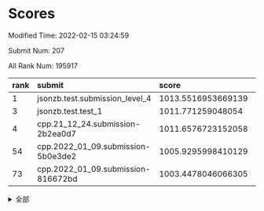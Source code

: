 # Scores

Modified Time: 2022-02-15 03:24:59

Submit Num: 207

All Rank Num: 195917

| rank |               submit               |       score        |       sigma        | pk_num |
| :--- | :--------------------------------- | :----------------- | :----------------- | :----- |
| 1    | jsonzb.test.submission_level_4     | 1013.5516953669139 | 0.8148889603391934 | 3790   |
| 3    | jsonzb.test.test_1                 | 1011.771259048054  | 0.7958671968571505 | 3785   |
| 4    | cpp.21_12_24.submission-2b2ea0d7   | 1011.6576723152058 | 0.7808362009451901 | 3785   |
| 54   | cpp.2022_01_09.submission-5b0e3de2 | 1005.9295998410129 | 0.7142649999373595 | 3789   |
| 73   | cpp.2022_01_09.submission-816672bd | 1003.4478046066305 | 0.7067138494775089 | 3785   |


<details>
<summary>全部</summary>

| rank |                 submit                 |       score        |       sigma        | pk_num |
| :--- | :------------------------------------- | :----------------- | :----------------- | :----- |
| 1    | jsonzb.test.submission_level_4         | 1013.5516953669139 | 0.8148889603391934 | 3790   |
| 2    | gobigger.level_3.submission_level_3_14 | 1012.3050569252098 | 0.793897422165039  | 3786   |
| 3    | jsonzb.test.test_1                     | 1011.771259048054  | 0.7958671968571505 | 3785   |
| 4    | cpp.21_12_24.submission-2b2ea0d7       | 1011.6576723152058 | 0.7808362009451901 | 3785   |
| 5    | gobigger.level_3.submission_level_3_37 | 1011.3569766873691 | 0.7649870395643027 | 3785   |
| 6    | gobigger.level_3.submission_level_3_38 | 1011.0828231980742 | 0.7741231017729635 | 3786   |
| 7    | gobigger.level_3.submission_level_3_48 | 1010.9542617358787 | 0.7639625620056172 | 3787   |
| 8    | gobigger.level_3.submission_level_3_42 | 1010.9485181507739 | 0.7781122837646579 | 3788   |
| 9    | gobigger.level_3.submission_level_3_7  | 1010.8192106319382 | 0.7761889921524504 | 3783   |
| 10   | gobigger.level_3.submission_level_3_30 | 1010.7723847831318 | 0.7622587126008294 | 3790   |
| 11   | gobigger.level_3.submission_level_3_20 | 1010.6906893264194 | 0.7575008838802004 | 3787   |
| 12   | gobigger.level_3.submission_level_3_40 | 1010.6244610087178 | 0.7853405534932565 | 3789   |
| 13   | gobigger.level_3.submission_level_3_27 | 1010.6223410795463 | 0.7737625891136036 | 3788   |
| 14   | gobigger.level_3.submission_level_3_44 | 1010.5231892202697 | 0.7512985218058011 | 3785   |
| 15   | gobigger.level_3.submission_level_3_47 | 1010.4873697249612 | 0.736252447321129  | 3785   |
| 16   | gobigger.level_3.submission_level_3_4  | 1010.3608276030238 | 0.7754813220787801 | 3786   |
| 17   | gobigger.level_3.submission_level_3_2  | 1010.2368961228387 | 0.7724601000733052 | 3788   |
| 18   | gobigger.level_3.submission_level_3_26 | 1010.1536946534834 | 0.7680500174744452 | 3785   |
| 19   | gobigger.level_3.submission_level_3_23 | 1010.1356939048028 | 0.7622093776053309 | 3784   |
| 20   | gobigger.level_3.submission_level_3_8  | 1010.1039129923578 | 0.7525855103462412 | 3784   |
| 21   | gobigger.level_3.submission_level_3_32 | 1010.1022416859773 | 0.7492188195091449 | 3787   |
| 22   | gobigger.level_3.submission_level_3_19 | 1010.0569278421171 | 0.7433906309477651 | 3787   |
| 23   | gobigger.level_3.submission_level_3_13 | 1010.0255683627296 | 0.7725011697011473 | 3790   |
| 24   | gobigger.level_3.submission_level_3_25 | 1009.9244020341506 | 0.7402302520628995 | 3783   |
| 25   | gobigger.level_3.submission_level_3_18 | 1009.894376206774  | 0.7710982307708875 | 3789   |
| 26   | gobigger.level_3.submission_level_3_6  | 1009.7430322267446 | 0.7699757903901876 | 3792   |
| 27   | gobigger.level_3.submission_level_3_45 | 1009.7379885507132 | 0.7519880247656141 | 3786   |
| 28   | gobigger.level_3.submission_level_3_16 | 1009.7290009475233 | 0.771445363112535  | 3786   |
| 29   | gobigger.level_3.submission_level_3_34 | 1009.7120773036312 | 0.7475173514169088 | 3781   |
| 30   | gobigger.level_3.submission_level_3_22 | 1009.6364052695515 | 0.7646244653058046 | 3784   |
| 31   | gobigger.level_3.submission_level_3_11 | 1009.5406337120422 | 0.7468107249272362 | 3786   |
| 32   | gobigger.level_3.submission_level_3_35 | 1009.5299154719528 | 0.7481750584503339 | 3785   |
| 33   | gobigger.level_3.submission_level_3_41 | 1009.5268577952901 | 0.7476596157265507 | 3790   |
| 34   | gobigger.level_3.submission_level_3_21 | 1009.5194699288965 | 0.7488320749395033 | 3787   |
| 35   | gobigger.level_3.submission_level_3_10 | 1009.5095389494766 | 0.734497624592179  | 3789   |
| 36   | gobigger.level_3.submission_level_3_17 | 1009.4726586853219 | 0.7569176971043152 | 3786   |
| 37   | gobigger.level_3.submission_level_3_49 | 1009.3383427236346 | 0.7593223390724899 | 3783   |
| 38   | gobigger.level_3.submission_level_3_31 | 1009.3356266254963 | 0.7446034583969564 | 3784   |
| 39   | gobigger.level_3.submission_level_3_29 | 1009.2931826198471 | 0.7581467656655874 | 3782   |
| 40   | gobigger.level_3.submission_level_3_0  | 1009.2373021446656 | 0.7607746872989045 | 3787   |
| 41   | gobigger.level_3.submission_level_3_9  | 1009.2292253227674 | 0.753712735501159  | 3777   |
| 42   | gobigger.level_3.submission_level_3_46 | 1009.1818514830128 | 0.7510798037646924 | 3781   |
| 43   | gobigger.level_3.submission_level_3_28 | 1009.1692212556668 | 0.7585752269714267 | 3785   |
| 44   | gobigger.level_3.submission_level_3_33 | 1009.1662964083536 | 0.7491887756048807 | 3784   |
| 45   | gobigger.level_3.submission_level_3_24 | 1009.1655147425328 | 0.7460927166041471 | 3784   |
| 46   | gobigger.level_3.submission_level_3_12 | 1009.1294774120346 | 0.764484267607549  | 3789   |
| 47   | gobigger.level_3.submission_level_3_36 | 1008.987874862662  | 0.7602696775551775 | 3787   |
| 48   | gobigger.level_3.submission_level_3_1  | 1008.9567298913947 | 0.7349867459108603 | 3783   |
| 49   | gobigger.level_3.submission_level_3_39 | 1008.8685239255464 | 0.730583174920084  | 3786   |
| 50   | gobigger.level_3.submission_level_3_5  | 1008.7484034069049 | 0.7564942447615424 | 3786   |
| 51   | gobigger.level_3.submission_level_3_15 | 1008.5533402481119 | 0.7387973430998276 | 3791   |
| 52   | gobigger.level_3.submission_level_3_3  | 1008.4512473551259 | 0.7415976485261253 | 3783   |
| 53   | gobigger.level_3.submission_level_3_43 | 1008.2024908833237 | 0.7400791401769453 | 3787   |
| 54   | cpp.2022_01_09.submission-5b0e3de2     | 1005.9295998410129 | 0.7142649999373595 | 3789   |
| 55   | gobigger.level_1.submission_level_1_23 | 1005.7299240315614 | 0.7324194858561749 | 3786   |
| 56   | gobigger.level_1.submission_level_1_21 | 1004.8620563425234 | 0.7281278242455966 | 3792   |
| 57   | gobigger.level_1.submission_level_1_29 | 1004.4337109084593 | 0.710487777444272  | 3785   |
| 58   | gobigger.level_1.submission_level_1_14 | 1004.4222137903439 | 0.7173189776358325 | 3781   |
| 59   | gobigger.level_1.submission_level_1_35 | 1004.181636039475  | 0.7215615228891006 | 3780   |
| 60   | gobigger.level_1.submission_level_1_13 | 1004.0627642994681 | 0.7170720663698382 | 3787   |
| 61   | gobigger.level_1.submission_level_1_22 | 1004.0590765594916 | 0.7122227135070569 | 3792   |
| 62   | gobigger.level_1.submission_level_1_25 | 1004.0282175308423 | 0.7163996741651456 | 3788   |
| 63   | gobigger.level_1.submission_level_1_44 | 1004.0220553531254 | 0.7145815299146802 | 3786   |
| 64   | gobigger.level_1.submission_level_1_11 | 1003.9592940672715 | 0.7174514371913361 | 3786   |
| 65   | gobigger.level_1.submission_level_1_41 | 1003.9447659377463 | 0.7107586909210231 | 3785   |
| 66   | gobigger.level_1.submission_level_1_8  | 1003.6853806569839 | 0.7222901908325366 | 3784   |
| 67   | gobigger.level_1.submission_level_1_10 | 1003.6578512508173 | 0.698833513866517  | 3787   |
| 68   | gobigger.level_1.submission_level_1_28 | 1003.6114201666381 | 0.7175355592830872 | 3790   |
| 69   | gobigger.level_1.submission_level_1_19 | 1003.5935587701944 | 0.7128628223306529 | 3782   |
| 70   | gobigger.level_1.submission_level_1_49 | 1003.5869736035538 | 0.7343344259836928 | 3789   |
| 71   | gobigger.level_1.submission_level_1_6  | 1003.5330512072073 | 0.7182320467212913 | 3780   |
| 72   | gobigger.level_1.submission_level_1_12 | 1003.4494176883604 | 0.7140171482602667 | 3790   |
| 73   | cpp.2022_01_09.submission-816672bd     | 1003.4478046066305 | 0.7067138494775089 | 3785   |
| 74   | gobigger.level_1.submission_level_1_48 | 1003.4017718832412 | 0.7128249632085922 | 3787   |
| 75   | gobigger.level_1.submission_level_1_5  | 1003.3462012392781 | 0.7054998693744376 | 3786   |
| 76   | gobigger.level_1.submission_level_1_20 | 1003.250168423203  | 0.7181755636948809 | 3787   |
| 77   | gobigger.level_1.submission_level_1_43 | 1003.2338056667372 | 0.7102437259819808 | 3782   |
| 78   | gobigger.level_1.submission_level_1_46 | 1003.2254161822266 | 0.7115663515580786 | 3786   |
| 79   | gobigger.level_1.submission_level_1_45 | 1003.2223051978104 | 0.7154970077267179 | 3783   |
| 80   | gobigger.level_1.submission_level_1_30 | 1003.0672468476102 | 0.7079906350981373 | 3785   |
| 81   | gobigger.level_1.submission_level_1_1  | 1003.0552728087765 | 0.7112339683009739 | 3782   |
| 82   | gobigger.level_1.submission_level_1_3  | 1003.0102559149891 | 0.7118182260433096 | 3788   |
| 83   | gobigger.level_1.submission_level_1_26 | 1002.9744318725764 | 0.716794598750756  | 3786   |
| 84   | gobigger.level_1.submission_level_1_39 | 1002.9592646870132 | 0.7257249387864558 | 3788   |
| 85   | gobigger.level_1.submission_level_1_0  | 1002.7575441864752 | 0.7045680420419465 | 3789   |
| 86   | gobigger.level_1.submission_level_1_33 | 1002.7406470845874 | 0.721564905009049  | 3783   |
| 87   | gobigger.level_1.submission_level_1_36 | 1002.7265940416042 | 0.7203938169233782 | 3782   |
| 88   | gobigger.level_1.submission_level_1_16 | 1002.7142929671894 | 0.717796753697657  | 3788   |
| 89   | gobigger.level_1.submission_level_1_31 | 1002.641630385204  | 0.6982699968303215 | 3786   |
| 90   | gobigger.level_1.submission_level_1_9  | 1002.6060686806239 | 0.7090787092870422 | 3780   |
| 91   | gobigger.level_1.submission_level_1_15 | 1002.5382718359818 | 0.7140254655549305 | 3786   |
| 92   | gobigger.level_1.submission_level_1_18 | 1002.4744798247248 | 0.7184926439896567 | 3784   |
| 93   | gobigger.level_1.submission_level_1_40 | 1002.447263834864  | 0.7074886851054079 | 3786   |
| 94   | gobigger.level_1.submission_level_1_38 | 1002.4350311856033 | 0.7089883816676911 | 3788   |
| 95   | gobigger.level_1.submission_level_1_2  | 1002.4279319799947 | 0.6999491521243215 | 3784   |
| 96   | gobigger.level_1.submission_level_1_42 | 1002.4209480033016 | 0.7115334616903971 | 3788   |
| 97   | gobigger.level_1.submission_level_1_37 | 1002.3963507086156 | 0.7204385531641769 | 3780   |
| 98   | gobigger.level_1.submission_level_1_32 | 1002.3764337120865 | 0.718287405308235  | 3787   |
| 99   | gobigger.level_1.submission_level_1_34 | 1002.311848991903  | 0.7136186497403605 | 3786   |
| 100  | gobigger.level_1.submission_level_1_17 | 1002.3073956663679 | 0.7055194931610679 | 3792   |
| 101  | gobigger.level_1.submission_level_1_47 | 1002.2105138760676 | 0.704004702293998  | 3785   |
| 102  | gobigger.level_1.submission_level_1_27 | 1002.0554743119757 | 0.7050555884038916 | 3787   |
| 103  | gobigger.level_1.submission_level_1_7  | 1002.0335057272508 | 0.701894096945833  | 3783   |
| 104  | gobigger.level_1.submission_level_1_24 | 1001.9838606958729 | 0.7112008195266804 | 3787   |
| 105  | gobigger.level_1.submission_level_1_4  | 1001.3327539232058 | 0.7155995727304286 | 3783   |
| 106  | gobigger.random.submission_random_29   | 997.2332369145755  | 0.6992666702026207 | 3790   |
| 107  | gobigger.random.submission_random_47   | 997.1236462636683  | 0.7108675215429056 | 3790   |
| 108  | gobigger.random.submission_random_15   | 997.094663743781   | 0.7078928375914276 | 3786   |
| 109  | gobigger.random.submission_random_21   | 997.04804099035    | 0.7152279198715346 | 3782   |
| 110  | gobigger.random.submission_random_28   | 997.0127801841692  | 0.7094771893961992 | 3783   |
| 111  | gobigger.random.submission_random_35   | 996.9819856538661  | 0.7167677771369729 | 3783   |
| 112  | gobigger.random.submission_random_42   | 996.9169341036076  | 0.7189547503254101 | 3791   |
| 113  | gobigger.random.submission_random_18   | 996.7918855896922  | 0.7145435276986754 | 3783   |
| 114  | gobigger.random.submission_random_7    | 996.7791492888715  | 0.7129447512687674 | 3788   |
| 115  | gobigger.random.submission_random_39   | 996.7137084367022  | 0.7014975359616866 | 3786   |
| 116  | gobigger.random.submission_random_13   | 996.7049265383665  | 0.7072296378347815 | 3786   |
| 117  | gobigger.random.submission_random_14   | 996.6392756870713  | 0.7144607180696917 | 3783   |
| 118  | gobigger.random.submission_random_12   | 996.6274825249244  | 0.7125556975509947 | 3789   |
| 119  | gobigger.random.submission_random_17   | 996.5491077698058  | 0.7209554440212873 | 3784   |
| 120  | gobigger.random.submission_random_48   | 996.30799662517    | 0.700546624751821  | 3780   |
| 121  | gobigger.random.submission_random_6    | 996.2703916175678  | 0.7109732928909728 | 3786   |
| 122  | gobigger.random.submission_random_0    | 996.2036366857449  | 0.7198404903500086 | 3787   |
| 123  | gobigger.random.submission_random_5    | 996.1975387409815  | 0.7024731231454537 | 3790   |
| 124  | gobigger.random.submission_random_45   | 996.1538077353744  | 0.7052785247191247 | 3790   |
| 125  | gobigger.random.submission_random_2    | 996.148408830926   | 0.7151011978142793 | 3785   |
| 126  | gobigger.random.submission_random_23   | 996.1193295671663  | 0.7029119980068679 | 3786   |
| 127  | gobigger.random.submission_random_37   | 996.119114637906   | 0.7046862344923697 | 3785   |
| 128  | gobigger.random.submission_random_31   | 996.117092434578   | 0.70281533854793   | 3786   |
| 129  | gobigger.random.submission_random_26   | 996.0952467691494  | 0.7047423531366654 | 3785   |
| 130  | gobigger.random.submission_random_33   | 996.0596509252599  | 0.7056105384863457 | 3785   |
| 131  | gobigger.random.submission_random_8    | 995.9732038584073  | 0.7189865268821422 | 3787   |
| 132  | gobigger.random.submission_random_11   | 995.9228928387556  | 0.6948071034067216 | 3782   |
| 133  | gobigger.random.submission_random_27   | 995.874882708799   | 0.7181421928118498 | 3785   |
| 134  | gobigger.random.submission_random_1    | 995.859884345275   | 0.7052791271895453 | 3788   |
| 135  | gobigger.random.submission_random_16   | 995.8374700235959  | 0.7115077086443883 | 3787   |
| 136  | gobigger.random.submission_random_32   | 995.8340234929609  | 0.7055863975495817 | 3783   |
| 137  | gobigger.random.submission_random_34   | 995.8248818318611  | 0.7195492005454315 | 3790   |
| 138  | gobigger.random.submission_random_38   | 995.8100412845779  | 0.710190790771991  | 3782   |
| 139  | gobigger.random.submission_random_9    | 995.791895661242   | 0.7148881798414849 | 3785   |
| 140  | gobigger.random.submission_random_24   | 995.6802092545748  | 0.7101813349813538 | 3783   |
| 141  | gobigger.random.submission_random_44   | 995.653015895001   | 0.7135969649539414 | 3781   |
| 142  | gobigger.random.submission_random_10   | 995.639876277459   | 0.7046162248836605 | 3789   |
| 143  | gobigger.random.submission_random_4    | 995.6153692164921  | 0.7085235932073707 | 3782   |
| 144  | gobigger.random.submission_random_49   | 995.5086315498226  | 0.6982408973811243 | 3789   |
| 145  | gobigger.random.submission_random_22   | 995.4821769645417  | 0.7093824774059031 | 3780   |
| 146  | gobigger.random.submission_random_19   | 995.4652619053154  | 0.716825881639032  | 3787   |
| 147  | gobigger.random.submission_random_43   | 995.4620458219963  | 0.7068072147005457 | 3778   |
| 148  | gobigger.random.submission_random_25   | 995.4307122080265  | 0.7086207005673567 | 3788   |
| 149  | gobigger.random.submission_random_30   | 995.3449417287449  | 0.708588506429325  | 3787   |
| 150  | gobigger.random.submission_random_41   | 995.3271202176937  | 0.7097061375538918 | 3788   |
| 151  | gobigger.random.submission_random_20   | 995.177063075776   | 0.7121361743921218 | 3786   |
| 152  | gobigger.random.submission_random_40   | 995.1736023751506  | 0.7138932342921767 | 3793   |
| 153  | gobigger.random.submission_random_46   | 995.1425794431451  | 0.7122012102637191 | 3785   |
| 154  | gobigger.level_2.submission_level_2_6  | 995.078135592266   | 0.7174058005676434 | 3788   |
| 155  | gobigger.random.submission_random_3    | 994.9245925247085  | 0.7219645986461805 | 3786   |
| 156  | gobigger.random.submission_random_36   | 994.7567240096967  | 0.7067528644355439 | 3789   |
| 157  | gobigger.level_2.submission_level_2_46 | 994.1828683402234  | 0.7181759065070612 | 3784   |
| 158  | gobigger.level_2.submission_level_2_34 | 994.1150160571647  | 0.7437354427957272 | 3785   |
| 159  | gobigger.level_2.submission_level_2_48 | 993.8537275724909  | 0.7384912517429904 | 3784   |
| 160  | gobigger.level_2.submission_level_2_2  | 993.7344920068757  | 0.7252564800716027 | 3788   |
| 161  | gobigger.level_2.submission_level_2_36 | 993.5498732931658  | 0.7329922955737412 | 3792   |
| 162  | gobigger.level_2.submission_level_2_33 | 993.5186288249038  | 0.7457983151523999 | 3785   |
| 163  | gobigger.level_2.submission_level_2_38 | 993.3916863512338  | 0.7330656283094096 | 3788   |
| 164  | gobigger.level_2.submission_level_2_19 | 993.2666224613379  | 0.7188358921357954 | 3786   |
| 165  | gobigger.level_2.submission_level_2_42 | 993.1514735994001  | 0.7547832674276599 | 3787   |
| 166  | gobigger.level_2.submission_level_2_5  | 993.0460240363395  | 0.7515120643067457 | 3781   |
| 167  | gobigger.level_2.submission_level_2_14 | 992.9901097444292  | 0.7309551511911566 | 3785   |
| 168  | gobigger.level_2.submission_level_2_37 | 992.8004488853251  | 0.7366625250820733 | 3785   |
| 169  | gobigger.level_2.submission_level_2_21 | 992.7623056376863  | 0.7365168537091031 | 3777   |
| 170  | gobigger.level_2.submission_level_2_47 | 992.7394655054854  | 0.734984368936831  | 3789   |
| 171  | gobigger.level_2.submission_level_2_8  | 992.707225299727   | 0.7331336806999297 | 3782   |
| 172  | gobigger.level_2.submission_level_2_39 | 992.6564603259143  | 0.7361989690142382 | 3789   |
| 173  | gobigger.level_2.submission_level_2_27 | 992.6166232656776  | 0.7389350426265986 | 3785   |
| 174  | gobigger.level_2.submission_level_2_35 | 992.6052953849744  | 0.7502996583154856 | 3784   |
| 175  | gobigger.level_2.submission_level_2_7  | 992.558029035045   | 0.7270374214353464 | 3790   |
| 176  | gobigger.level_2.submission_level_2_1  | 992.5258141701667  | 0.7343064452465055 | 3784   |
| 177  | gobigger.level_2.submission_level_2_23 | 992.4769640090346  | 0.728016958206081  | 3786   |
| 178  | gobigger.level_2.submission_level_2_4  | 992.4749684713461  | 0.7538483311610588 | 3785   |
| 179  | gobigger.level_2.submission_level_2_26 | 992.3973675451315  | 0.733068161899484  | 3785   |
| 180  | gobigger.level_2.submission_level_2_28 | 992.3811852060655  | 0.7682922482241389 | 3790   |
| 181  | gobigger.level_2.submission_level_2_29 | 992.2948443154976  | 0.7658125555361102 | 3784   |
| 182  | gobigger.level_2.submission_level_2_24 | 992.2534903506199  | 0.7716355117346999 | 3786   |
| 183  | gobigger.level_2.submission_level_2_11 | 992.1858480146527  | 0.7296339379659271 | 3786   |
| 184  | gobigger.level_2.submission_level_2_13 | 992.1123119487781  | 0.7741607496708354 | 3791   |
| 185  | gobigger.level_2.submission_level_2_15 | 991.9744854544832  | 0.756548493769707  | 3782   |
| 186  | gobigger.level_2.submission_level_2_9  | 991.9332095887688  | 0.7439017288199232 | 3782   |
| 187  | gobigger.level_2.submission_level_2_43 | 991.9244093702758  | 0.7364748419014996 | 3791   |
| 188  | gobigger.level_2.submission_level_2_31 | 991.7851014599195  | 0.7525587949234155 | 3788   |
| 189  | gobigger.level_2.submission_level_2_20 | 991.7720765699728  | 0.7617653153064009 | 3783   |
| 190  | gobigger.level_2.submission_level_2_30 | 991.7079351865475  | 0.7570304057392521 | 3785   |
| 191  | gobigger.level_2.submission_level_2_16 | 991.5979903899364  | 0.7672415468988941 | 3788   |
| 192  | gobigger.level_2.submission_level_2_44 | 991.5764235704423  | 0.757649778169435  | 3786   |
| 193  | gobigger.level_2.submission_level_2_10 | 991.552795912711   | 0.7542988281650707 | 3787   |
| 194  | gobigger.level_2.submission_level_2_3  | 991.4482626360254  | 0.7544782524288479 | 3781   |
| 195  | gobigger.level_2.submission_level_2_12 | 991.422789008747   | 0.7681171069746114 | 3788   |
| 196  | gobigger.level_2.submission_level_2_0  | 991.2479517615436  | 0.7638702604061859 | 3787   |
| 197  | gobigger.level_2.submission_level_2_45 | 991.2456214006535  | 0.7751728673470099 | 3787   |
| 198  | gobigger.level_2.submission_level_2_49 | 991.2447657440663  | 0.7522450231828354 | 3785   |
| 199  | gobigger.level_2.submission_level_2_18 | 991.2431129315593  | 0.7432710696170339 | 3786   |
| 200  | gobigger.level_2.submission_level_2_17 | 991.1306580635121  | 0.7622343502791643 | 3790   |
| 201  | gobigger.level_2.submission_level_2_25 | 991.1088885383195  | 0.7598611285062683 | 3786   |
| 202  | gobigger.level_2.submission_level_2_40 | 990.8537245113996  | 0.761792279199784  | 3786   |
| 203  | gobigger.level_2.submission_level_2_22 | 990.2583087035412  | 0.7529350584685858 | 3786   |
| 204  | gobigger.level_2.submission_level_2_32 | 990.0876046354487  | 0.769139456730112  | 3788   |
| 205  | gobigger.level_2.submission_level_2_41 | 989.5637429320345  | 0.7646087117628673 | 3792   |
| 206  | gobigger.none.submission_none_0        | 977.1662430382387  | 1.4278498527028647 | 3784   |
| 207  | gobigger.none.submission_none_1        | 976.0888155612305  | 1.3854939592251985 | 3782   |

</details>